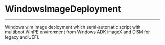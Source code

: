 # WindowsImageDeployment
-------------------------
Windows wim image deployment which semi-automatic script with multiboot WinPE environment from Windows ADK imageX and DISM for legacy and UEFI.

